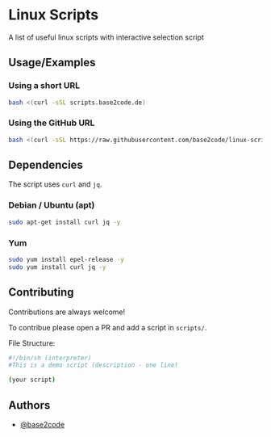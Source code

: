
# Linux Scripts

A list of useful linux scripts with interactive selection script


## Usage/Examples

### Using a short URL
```bash
bash <(curl -sSL scripts.base2code.de)
```

### Using the GitHub URL
```bash
bash <(curl -sSL https://raw.githubusercontent.com/base2code/linux-scripts/main/main.sh)
```

## Dependencies

The script uses `curl` and `jq`.

### Debian / Ubuntu (apt)
```bash
sudo apt-get install curl jq -y
```

### Yum
```bash
sudo yum install epel-release -y
sudo yum install curl jq -y
```


## Contributing

Contributions are always welcome!

To contribue please open a PR and add a script in `scripts/`.

File Structure:
```bash
#!/bin/sh (interpreter)
#This is a demo script (description - one line)

(your script)
``` 


## Authors

- [@base2code](https://www.github.com/base2code)


